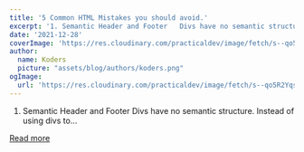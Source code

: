 ```yaml
---
title: '5 Common HTML Mistakes you should avoid.'
excerpt: '1. Semantic Header and Footer   Divs have no semantic structure. Instead of using divs to...'
date: '2021-12-28'
coverImage: 'https://res.cloudinary.com/practicaldev/image/fetch/s--qo5R2Yqs--/c_imagga_scale,f_auto,fl_progressive,h_420,q_auto,w_1000/https://dev-to-uploads.s3.amazonaws.com/uploads/articles/wkszv5dzd5cxd7mjkl6o.jpg'
author:
  name: Koders
  picture: "assets/blog/authors/koders.png"
ogImage:
  url: 'https://res.cloudinary.com/practicaldev/image/fetch/s--qo5R2Yqs--/c_imagga_scale,f_auto,fl_progressive,h_420,q_auto,w_1000/https://dev-to-uploads.s3.amazonaws.com/uploads/articles/wkszv5dzd5cxd7mjkl6o.jpg'
---
```


1. Semantic Header and Footer   Divs have no semantic structure. Instead of using divs to...

[Read more](https://dev.to/visualway/5-common-html-mistakes-you-should-avoid-205m)
